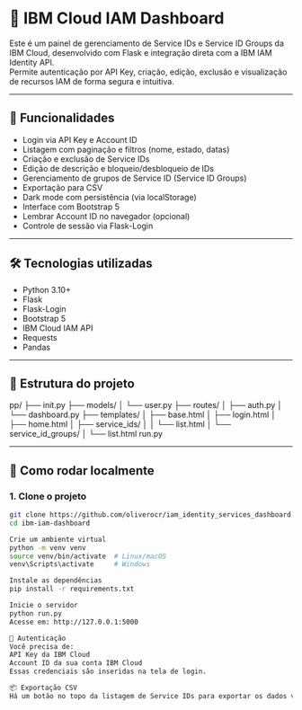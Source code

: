 # 🔐 IBM Cloud IAM Dashboard

Este é um painel de gerenciamento de Service IDs e Service ID Groups da IBM Cloud, desenvolvido com Flask e integração direta com a IBM IAM Identity API.  
Permite autenticação por API Key, criação, edição, exclusão e visualização de recursos IAM de forma segura e intuitiva.

---

## 🚀 Funcionalidades

- Login via API Key e Account ID
- Listagem com paginação e filtros (nome, estado, datas)
- Criação e exclusão de Service IDs
- Edição de descrição e bloqueio/desbloqueio de IDs
- Gerenciamento de grupos de Service ID (Service ID Groups)
- Exportação para CSV
- Dark mode com persistência (via localStorage)
- Interface com Bootstrap 5
- Lembrar Account ID no navegador (opcional)
- Controle de sessão via Flask-Login

---

## 🛠️ Tecnologias utilizadas

- Python 3.10+
- Flask
- Flask-Login
- Bootstrap 5
- IBM Cloud IAM API
- Requests
- Pandas

---

## 📁 Estrutura do projeto

pp/
├── init.py
├── models/
│ └── user.py
├── routes/
│ ├── auth.py
│ └── dashboard.py
├── templates/
│ ├── base.html
│ ├── login.html
│ ├── home.html
│ ├── service_ids/
│ │ └── list.html
│ └── service_id_groups/
│ └── list.html
run.py

---

## 🔧 Como rodar localmente

### 1. Clone o projeto
```bash
git clone https://github.com/oliverocr/iam_identity_services_dashboard.git
cd ibm-iam-dashboard

Crie um ambiente virtual
python -m venv venv
source venv/bin/activate  # Linux/macOS
venv\Scripts\activate     # Windows

Instale as dependências
pip install -r requirements.txt

Inicie o servidor
python run.py
Acesse em: http://127.0.0.1:5000

🔑 Autenticação
Você precisa de:
API Key da IBM Cloud
Account ID da sua conta IBM Cloud
Essas credenciais são inseridas na tela de login.

📦 Exportação CSV
Há um botão no topo da listagem de Service IDs para exportar os dados visíveis para .csv.
